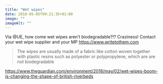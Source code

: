 ```yaml
---
title: "Wet wipes"
date: 2018-05-05T09:21:35+01:00
image: ""
imageAlt: ""
---
```


Via @UE, how come wet wipes aren’t biodegradable?!? Craziness! Contact your wet wipe supplier and your MP https://www.writetothem.com

>  The wipes are usually made of a fabric like cotton woven together with plastic resins such as polyester or polypropylene, which are are not biodegradable

https://www.theguardian.com/environment/2018/may/02/wet-wipes-boom-is-changing-the-shape-of-british-riverbeds

